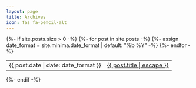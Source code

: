 ```yaml
---
layout: page
title: Archives
icon: fas fa-pencil-alt
---
```

<tbody>
    {%- if site.posts.size > 0 -%}
    <table>
      {%- for post in site.posts -%}
      <tr>
        {%- assign date_format = site.minima.date_format | default: "%b %Y" -%}
        <td>
          <span class="post-meta">{{ post.date | date: date_format }}</span>
        </td>
        <td>
          <a class="post-link" href="{{ post.url | relative_url }}">
            {{ post.title | escape }}
          </a>
        </td>
    </tr>
      {%- endfor -%}
  </table>

  {%- endif -%}